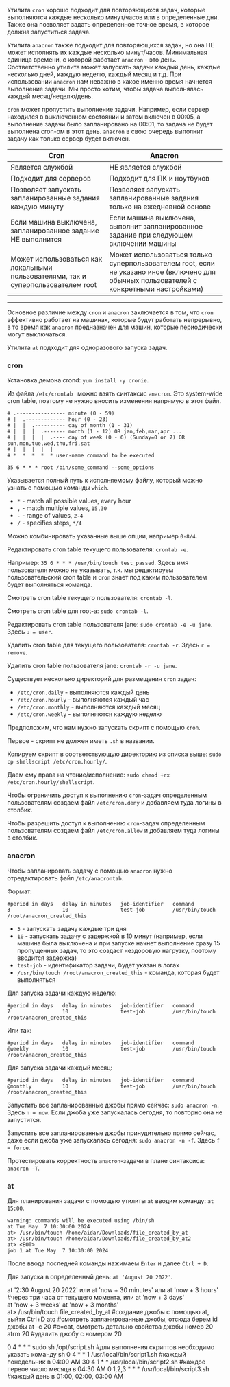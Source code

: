 Утилита `cron` хорошо подходит для повторяющихся задач, которые выполняются каждые несколько минут/часов или в определенные дни. Также она позволяет задать определенное точное время, в которое должна запуститься задача.

Утилита `anacron` также подходит для повторяющихся задач, но она НЕ может исполнять их каждые несколько минут/часов. Минимальная единица времени, с которой работает `anacron` - это день. Соответственно утилита может запускать задачи каждый день, каждые несколько дней, каждую неделю, каждый месяц и т.д. При использовании `anacron` нам неважно в какое именно время начнется выполнение задачи. Мы просто хотим, чтобы задача выполнялась каждый месяц/неделю/день.

`cron` может пропустить выполнение задачи. Например, если сервер находился в выключенном состоянии и затем включен в 00:05, а выполнение задачи было запланировано на 00:01, то задача не будет выполнена cron-ом в этот день. `anacron` в свою очередь выполнит задачу как только сервер будет включен.

| Cron | Anacron |
| ----------- | ----------- |
| Является службой | НЕ является службой |
| Подходит для серверов | Подходит для ПК и ноутбуков |
| Позволяет запускать запланированные задания каждую минуту | Позволяет запускать запланированные задания только на ежедневной основе |
| Если машина выключена, запланированное задание НЕ выполнится | Если машина выключена, выполнит запланированное задание при следующем включении машины |
| Может использоваться как локальными пользователями, так и суперпользователем root | Может использоваться только суперпользователем root, если не указано иное (включено для обычных пользователей с конкретными настройками) |

---

Основное различие между `cron` и `anacron` заключается в том, что `cron` эффективно работает на машинах, которые будут работать непрерывно, в то время как `anacron` предназначен для машин, которые периодически могут выключаться.

Утилита `at` подходит для одноразового запуска задач.

### cron

Установка демона crond: `yum install -y cronie`.

Из файла `/etc/crontab ` можно взять синтаксис `anacron`. Это system-wide cron table, поэтому не нужно вносить изменения напрямую в этот файл.

```
# .---------------- minute (0 - 59)
# |  .------------- hour (0 - 23)
# |  |  .---------- day of month (1 - 31)
# |  |  |  .------- month (1 - 12) OR jan,feb,mar,apr ...
# |  |  |  |  .---- day of week (0 - 6) (Sunday=0 or 7) OR sun,mon,tue,wed,thu,fri,sat
# |  |  |  |  |
# *  *  *  *  * user-name command to be executed

35 6 * * * root /bin/some_command --some_options
```

Указывается полный путь к исполняемому файлу, который можно узнать с помощью команды `which`.

- `*` - match all possible values, every hour
- `,` - match multiple values, `15,30`
- `-` - range of values, `2-4`
- `/` - specifies steps, `*/4`

Можно комбинировать указанные выше опции, например `0-8/4`.

Редактировать cron table текущего пользователя: `crontab -e`.

Например: `35 6 * * * /usr/bin/touch test_passed`. Здесь имя пользователя можно не указывать, т.к. мы редактируем пользовательский cron table и `cron` знает под каким пользователем будет выполняться команда.

Смотреть cron table текущего пользователя: `crontab -l`.

Смотреть cron table для root-a: `sudo crontab -l`.

Редактировать cron table пользователя jane: `sudo crontab -e -u jane`. Здесь `u = user`.

Удалить cron table для текущего пользователя: `crontab -r`. Здесь `r = remove`.

Удалить cron table пользователя jane: `crontab -r -u jane`.

Существует несколько директорий для размещения `cron` задач:

- `/etc/cron.daily` - выполняются каждый день
- `/etc/cron.hourly` - выполняются каждый час
- `/etc/cron.monthly` - выполняются каждый месяц
- `/etc/cron.weekly` - выполняются каждую неделю

Предположим, что нам нужно запускать скрипт с помощью `cron`.

Первое - скрипт не должен иметь `.sh` в названии.

Копируем скрипт в соответствующую директорию из списка выше: `sudo cp shellscript /etc/cron.hourly/`.

Даем ему права на чтение/исполнение: `sudo chmod +rx /etc/cron.hourly/shellscript`.

Чтобы ограничить доступ к выполнению `cron`-задач определенным пользователям создаем файл `/etc/cron.deny` и добавляем туда логины в столбик.

Чтобы разрешить доступ к выполнению `cron`-задач определенным пользователям создаем файл `/etc/cron.allow` и добавляем туда логины в столбик.

### anacron

Чтобы запланировать задачу с помощью `anacron` нужно отредактировать файл `/etc/anacrontab`.

Формат:

```
#period in days   delay in minutes   job-identifier   command
3                 10                 test-job         /usr/bin/touch /root/anacron_created_this
```

- `3` - запускать задачу каждые три дня
- `10` - запускать задачу с задержкой в 10 минут (например, если машина была выключена и при запуске начнет выполнение сразу 15 пропущенных задач, то это создаст нездоровую нагрузку, поэтому вводится задержка)
- `test-job` - идентификатор задачи, будет указан в логах
- `/usr/bin/touch /root/anacron_created_this` - команда, которая будет выполняться

Для запуска задачи каждую неделю:

```
#period in days   delay in minutes   job-identifier   command
7                 10                 test-job         /usr/bin/touch /root/anacron_created_this
```

Или так:

```
#period in days   delay in minutes   job-identifier   command
@weekly           10                 test-job         /usr/bin/touch /root/anacron_created_this
```

Для запуска задачи каждый месяц:

```
#period in days   delay in minutes   job-identifier   command
@monthly          10                 test-job         /usr/bin/touch /root/anacron_created_this
```

Запустить все запланированные джобы прямо сейчас: `sudo anacron -n`. Здесь `n = now`. Если джоба уже запускалась сегодня, то повторно она не запустится.

Запустить все запланированные джобы принудительно прямо сейчас, даже если джоба уже запускалась сегодня: `sudo anacron -n -f`. Здесь `f = force`.

Протестировать корректность `anacron`-задачи в плане синтаксиса: `anacron -T`.

### at

Для планирования задачи с помощью утилиты `at` вводим команду: `at 15:00`.

```
warning: commands will be executed using /bin/sh
at Tue May  7 10:30:00 2024
at> /usr/bin/touch /home/aidar/Downloads/file_created_by_at
at> /usr/bin/touch /home/aidar/Downloads/file_created_by_at2
at> <EOT>
job 1 at Tue May  7 10:30:00 2024
```

После ввода последней команды нажимаем `Enter` и далее `Ctrl + D`.

Для запуска в определенный день: `at 'August 20 2022'`.

at '2:30 August 20 2022' или
at 'now + 30 minutes' или
at 'now + 3 hours'   #через три часа от текущего момента, или
at 'now + 3 days'    
at 'now + 3 weeks'
at 'now + 3 months'   
at> /usr/bin/touch file_created_by_at   #создание джобы с помощью at, выйти Ctrl+D
atq   #смотреть запланированные джобы, отсюда берем id джобы
at -c 20   #c=cat, смотреть детально свойства джобы номер 20
atrm 20   #удалить джобу с номером 20


0 4 * * * sudo sh /opt/script.sh   #для выполнения скриптов необходимо указать команду sh
0 4 * * 1 /usr/local/bin/script1.sh   #каждый понедельник в 04:00 AM
30 4 1 * * /usr/local/bin/script2.sh   #каждое первое число месяца в 04:30 AM
0 1,2,3 * * * /usr/local/bin/script3.sh   #каждый день в 01:00, 02:00, 03:00 AM